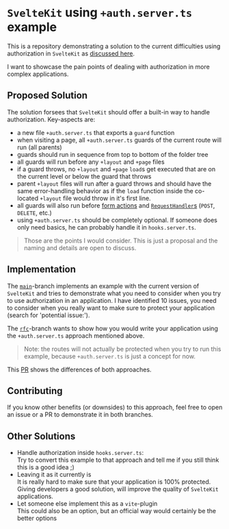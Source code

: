 # `SvelteKit` using `+auth.server.ts` example

This is a repository demonstrating a solution to the current difficulties using authorization in `SvelteKit` as [discussed here](https://github.com/sveltejs/kit/issues/6315).

I want to showcase the pain points of dealing with authorization in more complex applications.

## Proposed Solution
The solution forsees that `SvelteKit` should offer a built-in way to handle authorization. Key-aspects are:

 - a new file `+auth.server.ts` that exports a `guard` function
 - when visiting a page, all `+auth.server.ts` guards of the current route will run (all parents)
 - guards should run in sequence from top to bottom of the folder tree
 - all guards will run before any `+layout` and `+page` files
 - if a guard throws, no `+layout` and `+page` `load`s get executed that are on the current level or below the guard that throws
 - parent `+layout` files will run after a guard throws and should have the same error-handling behavior as if the `load` function inside the co-located `+layout` file would throw in it's first line.
 - all guards will also run before [form actions](https://kit.svelte.dev/docs/form-actions) and [`RequestHandler`s](https://kit.svelte.dev/docs/routing#server) (`POST`, `DELETE`, etc.)
 - using `+auth.server.ts` should be completely optional. If someone does only need basics, he can probably handle it in `hooks.server.ts`.

> Those are the points I would consider. This is just a proposal and the naming and details are open to discuss.

## Implementation

The [`main`](https://github.com/ivanhofer/sveltekit-auth/tree/main)-branch implements an example with the current version of `SvelteKit` and tries to demonstrate what you need to consider when you try to use authorization in an application. I have identified 10 issues, you need to consider when you really want to make sure to protect your application (search for 'potential issue:').

The [`rfc`](https://github.com/ivanhofer/sveltekit-auth/tree/rfc)-branch wants to show how you would write your application using the `+auth.server.ts` approach mentioned above.
> Note: the routes will not actually be protected when you try to run this example, because `+auth.server.ts` is just a concept for now.

This [PR](https://github.com/ivanhofer/sveltekit-auth/pull/2) shows the differences of both approaches.


## Contributing

If you know other benefits (or downsides) to this approach, feel free to open an issue or a PR to demonstrate it in both branches.

## Other Solutions

 - Handle authorization inside `hooks.server.ts`:\
	Try to convert this example to that approach and tell me if you still think this is a good idea ;)
 - Leaving it as it currently is\
	It is really hard to make sure that your application is 100% protected. Giving developers a good solution, will improve the quality of `SvelteKit` applications.
 - Let someone else implement this as a `vite`-plugin\
	This could also be an option, but an official way would certainly be the better options

